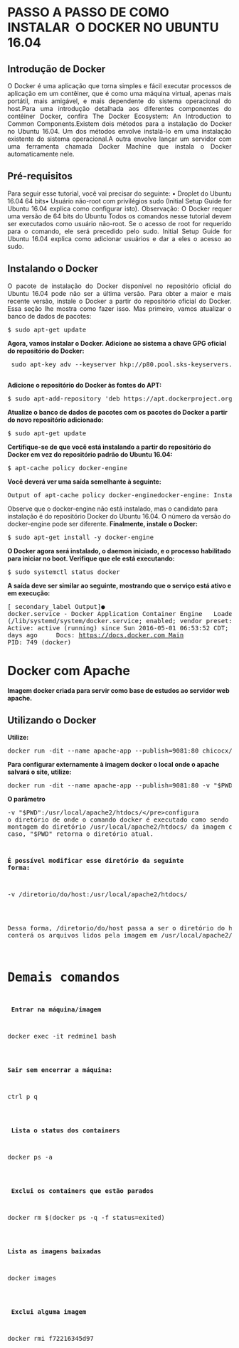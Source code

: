 # PASSO A PASSO DE COMO INSTALAR  O DOCKER NO UBUNTU 16.04

## Introdução de Docker

<p align="justify">
O Docker é uma aplicação que torna simples e fácil executar processos de aplicação em um contêiner, que é como uma máquina virtual, apenas mais portátil, mais amigável, e mais dependente do sistema operacional do host.Para uma introdução detalhada aos diferentes componentes do contêiner Docker, confira The Docker Ecosystem: An Introduction to Common Components.Existem dois métodos para a instalação do Docker no Ubuntu 16.04. Um dos métodos envolve instalá-lo em uma instalação existente do sistema operacional.A outra envolve lançar um servidor com uma ferramenta chamada Docker Machine que instala o Docker automaticamente nele.
</p>

## Pré-requisitos

<p align="justify">
Para seguir esse tutorial, você vai precisar do seguinte: • Droplet do Ubuntu 16.04 64 bits• Usuário não-root com privilégios sudo (Initial Setup Guide for Ubuntu 16.04 explica como configurar isto).
Observação: O Docker requer uma versão de 64 bits do Ubuntu
Todos os comandos nesse tutorial devem ser executados como usuário não-root. Se o acesso de root for requerido para o comando, ele será precedido pelo sudo. Initial Setup Guide for Ubuntu 16.04 explica como adicionar usuários e dar a eles o acesso ao sudo.
</p>

## Instalando o Docker

<p align="justify">
O pacote de instalação do Docker disponível no repositório oficial do Ubuntu 16.04 pode não ser a última versão. Para obter a maior e mais recente versão, instale o Docker a partir do repositório oficial do Docker. Essa seção lhe mostra como fazer isso.
Mas primeiro, vamos atualizar o banco de dados de pacotes:
</p>

<pre>
$ sudo apt-get update
</pre>

<Strong>Agora, vamos instalar o Docker. Adicione ao sistema a chave GPG oficial do repositório do Docker:</Strong>

<pre>
 sudo apt-key adv --keyserver hkp://p80.pool.sks-keyservers.net:80 --recv-keys 58118E89F3A912897C070ADBF76221572C52609D
 </pre>

<Strong>Adicione o repositório do Docker às fontes do APT:</Strong>

<pre>
$ sudo apt-add-repository 'deb https://apt.dockerproject.org/repo ubuntu-xenial main'
</pre>

<Strong>Atualize o banco de dados de pacotes com os pacotes do Docker a partir do novo repositório adicionado:</Strong>

<pre>
$ sudo apt-get update
</pre>

<Strong>Certifique-se de que você está instalando a partir do repositório do Docker em vez do repositório padrão do Ubuntu 16.04:</Strong>

<pre>
$ apt-cache policy docker-engine
</pre>

<Strong>Você deverá ver uma saída semelhante à seguinte:</Strong>

<pre>
Output of apt-cache policy docker-enginedocker-engine: Installed: (none)  Candidate: 1.11.1-0~xenial  Version table:     1.11.1-0~xenial 500        500 https://apt.dockerproject.org/repo ubuntu-xenial/main amd64 Packages     1.11.0-0~xenial 500        500 https://apt.dockerproject.org/repo ubuntu-xenial/main amd64 Packages
</pre>

Observe que o docker-engine não está instalado, mas o candidato para instalação é do repositório Docker do Ubuntu 16.04. O número da versão do docker-engine pode ser diferente.
<Strong>Finalmente, instale o Docker:</Strong>

<pre>
$ sudo apt-get install -y docker-engine
</pre>

<Strong>O Docker agora será instalado, o daemon iniciado, e o processo habilitado para iniciar no boot. Verifique que ele está executando:</Strong>

<pre>
$ sudo systemctl status docker
</pre>

<Strong>A saída deve ser similar ao seguinte, mostrando que o serviço está ativo e em execução:</Strong><pre>[ secondary_label Output]● docker.service - Docker Application Container Engine   Loaded: loaded (/lib/systemd/system/docker.service; enabled; vendor preset: enabled)   Active: active (running) since Sun 2016-05-01 06:53:52 CDT; 1 weeks 3 days ago     Docs: https://docs.docker.com Main PID: 749 (docker)</pre>

# Docker com Apache

<Strong>Imagem docker criada para servir como base de estudos ao servidor web apache.</Strong>

## Utilizando o Docker

<Strong> Utilize:</Strong>

<pre>docker run -dit --name apache-app --publish=9081:80 chicocx/docker-apache</pre>

<Strong>Para configurar externamente à imagem docker o local onde o apache salvará o site, utilize:</Strong>

<pre>docker run -dit --name apache-app --publish=9081:80 -v "$PWD":/usr/local/apache2/htdocs/ chicocx/docker-apache</pre>

<Strong>O parâmetro </Strong> <pre>-v "$PWD":/usr/local/apache2/htdocs/</pre>configura o diretório de onde o comando docker é executado como sendo o ponto de montagem do diretório /usr/local/apache2/htdocs/ da imagem criada. No caso, "$PWD" retorna o diretório atual.

<Strong>É possível modificar esse diretório da seguinte forma:</Strong>

<pre>-v /diretorio/do/host:/usr/local/apache2/htdocs/</pre>

Dessa forma, /diretorio/do/host passa a ser o diretório do host que conterá os arquivos lidos pela imagem em /usr/local/apache2/htdocs/

# Demais comandos

<Strong> Entrar na máquina/imagem</Strong>

<pre>
docker exec -it redmine1 bash
</pre>

<Strong>Sair sem encerrar a máquina: </Strong>

<pre>ctrl p q</pre>

<Strong> Lista o status dos containers </Strong>

<pre>docker ps -a</pre>

<Strong> Exclui os containers que estão parados</Strong>

<pre>
docker rm $(docker ps -q -f status=exited)
</pre>

<Strong>Lista as imagens baixadas</Strong>
<pre>
docker images
</pre>

<Strong> Exclui alguma imagem</Strong>
<pre>
docker rmi f72216345d97
</pre>
